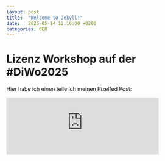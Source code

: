 ```yaml
---
layout: post
title:  "Welcome to Jekyll!"
date:   2025-05-14 12:16:00 +0200
categories: OER
---
```

# Lizenz Workshop auf der #DiWo2025
Hier habe ich einen teile ich meinen Pixelfed Post:
<iframe title="Pixelfed Post Embed" src="https://pixelfed.social/p/AlfSAK/827497206036756729/embed?caption=true&likes=false&layout=full" class="pixelfed__embed" style="max-width: 100%; border: 0" width="400" allowfullscreen="allowfullscreen"></iframe><script async defer src="https://pixelfed.social/embed.js"></script>
